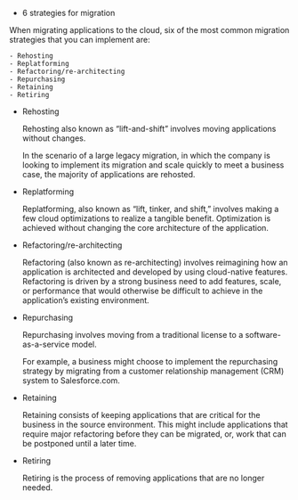 - 6 strategies for migration

When migrating applications to the cloud, six of the most common migration strategies that you can implement are:

    - Rehosting
    - Replatforming
    - Refactoring/re-architecting
    - Repurchasing
    - Retaining
    - Retiring

- Rehosting
    
    Rehosting also known as “lift-and-shift” involves moving applications without changes. 

    In the scenario of a large legacy migration, in which the company is looking to implement its migration and scale quickly to meet a business case, the majority of applications are rehosted.

- Replatforming

    Replatforming, also known as “lift, tinker, and shift,” involves making a few cloud optimizations to realize a tangible benefit. Optimization is achieved without changing the core architecture of the application.

- Refactoring/re-architecting

    Refactoring (also known as re-architecting) involves reimagining how an application is architected and developed by using cloud-native features. Refactoring is driven by a strong business need to add features, scale, or performance that would otherwise be difficult to achieve in the application’s existing environment.

- Repurchasing

    Repurchasing involves moving from a traditional license to a software-as-a-service model. 

    For example, a business might choose to implement the repurchasing strategy by migrating from a customer relationship management (CRM) system to Salesforce.com.

- Retaining

    Retaining consists of keeping applications that are critical for the business in the source environment. This might include applications that require major refactoring before they can be migrated, or, work that can be postponed until a later time.

- Retiring

    Retiring is the process of removing applications that are no longer needed.